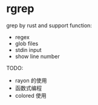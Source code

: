 # rgrep

grep by rust and support function:

- regex
- glob files
- stdin input
- show line number

TODO:
- rayon 的使用
- 函数式编程
- colored 使用